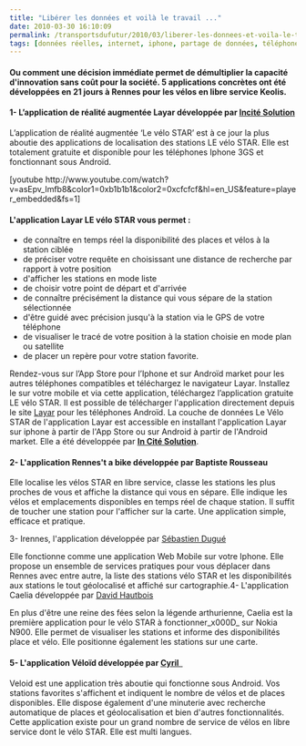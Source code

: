 ```yaml
---
title: "Libérer les données et voilà le travail ..."
date: 2010-03-30 16:10:09
permalink: /transportsdufutur/2010/03/liberer-les-donnees-et-voila-le-travail.html
tags: [données réelles, internet, iphone, partage de données, téléphone, vélo]
---
```


<h4><span> <h4><span>Ou comment une décision immédiate permet de démultiplier la capacité d'innovation sans coût pour la société. 5 applications concrètes ont été développées en 21 jours à Rennes pour les vélos en libre service Keolis.</span></h4> <h4><span></span></h4></span></h4>   <!--more-->  <h4><span>1- L’application de réalité augmentée Layar développée par <a href="http://www.in-cite.info/" target="_blank" title="Opens external link in new window">Incité Solution</a></span></h4> <p class="bodytext"><span>L’application de réalité augmentée ‘Le vélo STAR’ est à ce jour la plus aboutie des applications de localisation des stations LE vélo STAR. Elle est totalement gratuite et disponible pour les téléphones Iphone 3GS et fonctionnant sous Androïd.</span></p>  [youtube http://www.youtube.com/watch?v=asEpv_Imfb8&color1=0xb1b1b1&color2=0xcfcfcf&hl=en_US&feature=player_embedded&fs=1] <h4><span></span></h4> <h4><span>L'application Layar LE vélo STAR vous permet :</span></h4> <ul type="disc"> <li class="MsoNormal"><span>de connaître en temps réel la disponibilité des places et vélos à la station ciblée</span></li> <li class="MsoNormal"><span>de préciser votre requête en choisissant une distance de recherche par rapport à votre position</span></li> <li class="MsoNormal"><span>d'afficher les stations en mode liste</span></li> <li class="MsoNormal"><span>de choisir votre point de départ et d'arrivée</span></li> <li class="MsoNormal"><span>de connaître précisément la distance qui vous sépare de la station sélectionnée</span></li> <li class="MsoNormal"><span>d'être guidé avec précision jusqu'à la station via le GPS de votre téléphone</span></li> <li class="MsoNormal"><span>de visualiser le tracé de votre position à la station choisie en mode plan ou satellite</span></li> <li class="MsoNormal"><span>de placer un repère pour votre station favorite.</span></li> </ul> <p class="bodytext"><span>Rendez-vous sur l’App Store pour l’Iphone et sur Androïd market pour les autres téléphones compatibles et téléchargez le navigateur Layar. Installez le sur votre mobile et via cette application, téléchargez l’application gratuite LE vélo STAR. Il est possible de télécharger l'application directement depuis le site <a href="http://layar.com/" target="_blank">Layar</a> pour les téléphones Androïd. La <span style="font-family:">couche de données Le Vélo STAR de l'application Layar est accessible en installant l'application Layar sur iphone à partir de l'App Store ou sur Android à partir de l'Android market.</span> Elle a été développée par <strong><span style="text-decoration: underline"><a href="http://www.in-cite.net/" target="_blank">In Cité Solution</a></span></strong>.</span></p> <h4><span>2- L'application Rennes't a bike développée par Baptiste Rousseau </span></h4> <p class="bodytext"><span>Elle localise les vélos STAR en libre service, classe les stations les plus proches de vous et affiche la distance qui vous en sépare. Elle indique les vélos et emplacements disponibles en temps réel de chaque station. Il suffit de toucher une station pour l'afficher sur la carte. Une application simple, efficace et pratique.</span></p> <p class="bodytext"><span>3- <span>Irennes, l'application développée par <a href="http://www.irennes.fr/mentions_legales.php" target="_blank" title="Opens external link in new window">Sébastien Dugué</a> </span></span></p> <p class="bodytext"><span>Elle fonctionne comme une application Web Mobile sur votre Iphone. Elle propose un ensemble de services pratiques pour vous déplacer dans Rennes avec entre autre, la liste des stations vélo STAR et les disponibilités aux stations le tout géolocalisé et affiché sur cartographie.</span>4- <span>L'application Caelia développée par <a href="http://david.hautbois.free.fr/drupal/?q=node/139" target="_blank" title="Opens external link in new window">David Hautbois</a></span></p> <p class="bodytext"><span>En plus d'être une reine des fées selon la légende arthurienne, Caelia est la première application pour le vélo STAR à fonctionner_x000D_
 sur Nokia N900. Elle permet de visualiser les stations et informe des disponibilités place et vélo. Elle positionne également les stations sur une carte.</span></p><span> <h4><span>5- L'application Véloïd développée par <a href="http://www.veloid.fr/fr/index.php" target="_blank" title="Opens external link in new window">Cyril  </a></span></h4> <p class="bodytext"><span>Veloid est une application très aboutie qui fonctionne sous Android. Vos stations favorites s'affichent et indiquent le nombre de vélos et de places disponibles. Elle dispose également d'une minuterie avec recherche automatique de places et géolocalisation et bien d'autres fonctionnalités. Cette application existe pour un grand nombre de service de vélos en libre service dont le vélo STAR. Elle est multi langues.</span></p></span> <p align="center" class="bodytext"><font size="3"><span>    </span></font></p>
